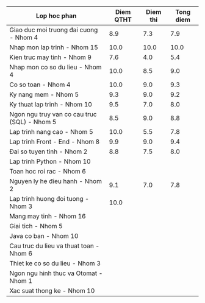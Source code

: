 | Lop hoc phan                                 | Diem QTHT | Diem thi | Tong diem |
| -------------------------------------------- | --------- | -------- | --------- |
| Giao duc moi truong đai cuong - Nhom 4       | 8.9       | 7.3      | 7.9       |
| Nhap mon lap trinh - Nhom 15                 | 10.0      | 10.0     | 10.0      |
| Kien truc may tinh - Nhom 9                  | 7.6       | 4.0      | 5.4       |
| Nhap mon co so du lieu - Nhom 4              | 10.0      | 8.5      | 9.0       |
| Co so toan - Nhom 4                          | 10.0      | 9.0      | 9.3       |
| Ky nang mem - Nhom 5                         | 9.3       | 9.0      | 9.2       |
| Ky thuat lap trinh - Nhom 10                 | 9.5       | 7.0      | 8.0       |
| Ngon ngu truy van co cau truc (SQL) - Nhom 5 | 8.5       | 9.0      | 8.8       |
| Lap trinh nang cao - Nhom 5                  | 10.0      | 5.5      | 7.8       |
| Lap trinh Front - End - Nhom 8               | 9.9       | 9.0      | 9.4       |
| Đai so tuyen tinh - Nhom 2                   | 8.8       | 7.5      | 8.0       |
| Lap trinh Python - Nhom 10                   |           |          |           |
| Toan hoc roi rac - Nhom 6                    |           |          |           |
| Nguyen ly he đieu hanh - Nhom 2              | 9.1       | 7.0      | 7.8       |
| Lap trinh huong đoi tuong - Nhom 3           | 10.0      |          |           |
| Mang may tinh - Nhom 16                      |           |          |           |
| Giai tich - Nhom 5                           |           |          |           |
| Java co ban - Nhom 10                        |           |          |           |
| Cau truc du lieu va thuat toan - Nhom 6      |           |          |           |
| Thiet ke co so du lieu - Nhom 3              |           |          |           |
| Ngon ngu hinh thuc va Otomat - Nhom 1        |           |          |           |
| Xac suat thong ke - Nhom 10                  |           |          |           |
